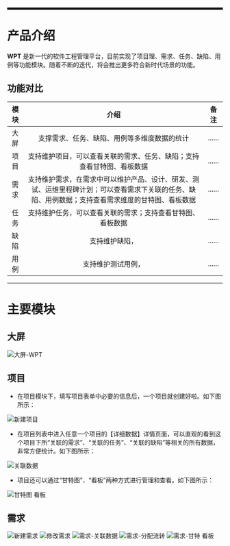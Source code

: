 <hr style="border: 2px solid black;">

# 产品介绍
**WPT** 是新一代的软件工程管理平台，目前实现了项目理、需求、任务、缺陷、用例等功能模块。随着不断的迭代，将会推出更多符合新时代场景的功能。

## 功能对比
|    模块    |    介绍    |    备注    |
|:----------:|:----------:|:----------:|
|    大屏    | 支撑需求、任务、缺陷、用例等多维度数据的统计  | ...... |
|    项目    | 支持维护项目，可以查看关联的需求、任务、缺陷；支持查看甘特图、看板数据  | ...... |
|    需求    | 支持维护需求，在需求中可以维护产品、设计、研发、测试、运维里程碑计划；可以查看需求下关联的任务、缺陷、用例数据；支持查看需求维度的甘特图、看板数据  | ...... |
|    任务    | 支持维护任务，可以查看关联的需求；支持查看甘特图、看板数据|......|
|    缺陷    | 支持维护缺陷，|......|
|    用例    | 支持维护测试用例，|......|


---
# 主要模块

## 大屏
![大屏-WPT](https://github.com/ai-bytedance/WPT/assets/171111554/bf0bd288-b6d3-4926-ae94-d4400971371d)

## 项目
- 在项目模块下，填写项目表单中必要的信息后，一个项目就创建好啦。如下图所示：
   
![新建项目](https://github.com/ai-bytedance/WPT/assets/171111554/cebaa7d8-5b60-4e7f-b0c7-6090b161328c)

- 在项目列表中进入任意一个项目的【详细数据】详情页面，可以直观的看到这个项目下所“关联的需求”、“关联的任务”、“关联的缺陷”等相关的所有数据，非常方便统计。如下图所示：
   
![关联数据](https://github.com/ai-bytedance/WPT/assets/171111554/641b7e86-1550-4320-b66c-a8b2f6d42a65)

- 项目还可以通过“甘特图”、“看板”两种方式进行管理和查看。如下图所示：
  
![甘特图 看板](https://github.com/ai-bytedance/WPT/assets/171111554/33a75a48-6bf0-4fa3-a771-11bab8cb25e3)

## 需求
![新建需求](https://github.com/ai-bytedance/WPT/assets/171111554/c2327589-2231-4507-80fe-c908372fb09b)
![修改需求](https://github.com/ai-bytedance/WPT/assets/171111554/c7d082e1-6143-4fd0-b81d-97438333bc17)
![需求-关联数据](https://github.com/ai-bytedance/WPT/assets/171111554/3d9c6fe3-63d5-4f92-a41c-a5e6db7d875f)
![需求-分配流转](https://github.com/ai-bytedance/WPT/assets/171111554/ab0ef036-b815-4d80-8088-e7b0f49a2f28)
![需求-甘特 看板](https://github.com/ai-bytedance/WPT/assets/171111554/1d846177-fb1d-4be4-ae04-87530476e859)



